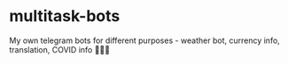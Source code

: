 # multitask-bots
My own telegram bots for different purposes - weather bot, currency info, translation, COVID info 🤖🤖🤖
